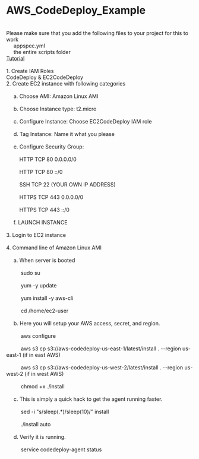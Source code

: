 # AWS_CodeDeploy_Example
<br />
Please make sure that you add the following files to your project for this to work
<br />
&nbsp;&nbsp;&nbsp;&nbsp; appspec.yml
<br />
&nbsp;&nbsp;&nbsp;&nbsp; the entire scripts folder
<br />
<a href="https://www.youtube.com/watch?v=F6oLG-LyIhc&t=372s">Tutorial</a>
<br />
<br />
1. Create IAM Roles
<br />
CodeDeploy & EC2CodeDeploy
<br />
2. Create EC2 instance with following categories
<br />
<br />
&nbsp;&nbsp;&nbsp;&nbsp;    a. Choose AMI: Amazon Linux AMI
    <br />
    <br />
&nbsp;&nbsp;&nbsp;&nbsp;    b. Choose Instance type: t2.micro
    <br />
    <br />
 &nbsp;&nbsp;&nbsp;&nbsp;   c. Configure Instance: Choose EC2CodeDeploy IAM role
    <br />
    <br />
  &nbsp;&nbsp;&nbsp;&nbsp;  d. Tag Instance: Name it what you please
    <br />
    <br />
  &nbsp;&nbsp;&nbsp;&nbsp;  e. Configure Security Group: 
    <br />
    <br />
&nbsp;&nbsp;&nbsp;&nbsp;&nbsp;&nbsp;&nbsp;&nbsp;        HTTP TCP 80 0.0.0.0/0
        <br />
        <br />
  &nbsp;&nbsp;&nbsp;&nbsp;&nbsp;&nbsp;&nbsp;&nbsp;      HTTP TCP 80 ::/0
        <br />
        <br />
  &nbsp;&nbsp;&nbsp;&nbsp;&nbsp;&nbsp;&nbsp;&nbsp;      SSH TCP 22 (YOUR OWN IP ADDRESS)
        <br />
        <br />
  &nbsp;&nbsp;&nbsp;&nbsp;&nbsp;&nbsp;&nbsp;&nbsp;      HTTPS TCP 443 0.0.0.0/0
        <br />
        <br />
   &nbsp;&nbsp;&nbsp;&nbsp;&nbsp;&nbsp;&nbsp;&nbsp;     HTTPS TCP 443 ::/0
        <br />
        <br />
&nbsp;&nbsp;&nbsp;&nbsp;    f. LAUNCH INSTANCE
    <br />
    <br />
3. Login to EC2 instance
<br />
<br />
4. Command line of Amazon Linux AMI 
<br />
<br />
&nbsp;&nbsp;&nbsp;&nbsp;    a. When server is booted
    <br />
    <br />
 &nbsp;&nbsp;&nbsp;&nbsp;   &nbsp;&nbsp;&nbsp;&nbsp;    sudo su
        <br />
        <br />
 &nbsp;&nbsp;&nbsp;&nbsp;  &nbsp;&nbsp;&nbsp;&nbsp;     yum -y update
        <br />
        <br />
 &nbsp;&nbsp;&nbsp;&nbsp;   &nbsp;&nbsp;&nbsp;&nbsp;    yum install -y aws-cli
        <br />
        <br />
 &nbsp;&nbsp;&nbsp;&nbsp;   &nbsp;&nbsp;&nbsp;&nbsp;    cd /home/ec2-user
        <br />
        <br />
 &nbsp;&nbsp;&nbsp;&nbsp;   b. Here you will setup your AWS access, secret, and region.
    <br />
    <br />
   &nbsp;&nbsp;&nbsp;&nbsp; &nbsp;&nbsp;&nbsp;&nbsp;     aws configure
        <br />
        <br />
    &nbsp;&nbsp;&nbsp;&nbsp; &nbsp;&nbsp;&nbsp;&nbsp;    aws s3 cp s3://aws-codedeploy-us-east-1/latest/install . --region us-east-1 (if in east AWS)
        <br />
        <br />
    &nbsp;&nbsp;&nbsp;&nbsp; &nbsp;&nbsp;&nbsp;&nbsp; aws s3 cp s3://aws-codedeploy-us-west-2/latest/install . --region us-west-2 (if in west AWS)
        <br />
        <br />
   &nbsp;&nbsp;&nbsp;&nbsp; &nbsp;&nbsp;&nbsp;&nbsp;     chmod +x ./install
        <br />
        <br />
  &nbsp;&nbsp;&nbsp;&nbsp;  c. This is simply a quick hack to get the agent running faster.
    <br />
    <br />
  &nbsp;&nbsp;&nbsp;&nbsp; &nbsp;&nbsp;&nbsp;&nbsp;      sed -i "s/sleep(.*)/sleep(10)/" install
        <br />
        <br />
   &nbsp;&nbsp;&nbsp;&nbsp; &nbsp;&nbsp;&nbsp;&nbsp;     ./install auto
        <br />
        <br />
  &nbsp;&nbsp;&nbsp;&nbsp;  d. Verify it is running.
    <br />
    <br />
   &nbsp;&nbsp;&nbsp;&nbsp; &nbsp;&nbsp;&nbsp;&nbsp;     service codedeploy-agent status

   
